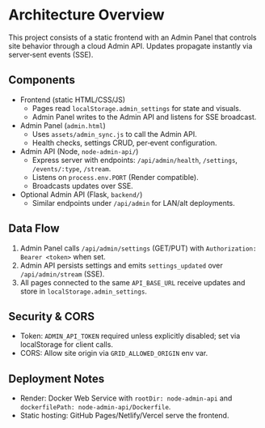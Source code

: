 # Architecture Overview

This project consists of a static frontend with an Admin Panel that controls site behavior through a cloud Admin API. Updates propagate instantly via server‑sent events (SSE).

## Components

- Frontend (static HTML/CSS/JS)
  - Pages read `localStorage.admin_settings` for state and visuals.
  - Admin Panel writes to the Admin API and listens for SSE broadcast.
- Admin Panel (`admin.html`)
  - Uses `assets/admin_sync.js` to call the Admin API.
  - Health checks, settings CRUD, per‑event configuration.
- Admin API (Node, `node-admin-api/`)
  - Express server with endpoints: `/api/admin/health`, `/settings`, `/events/:type`, `/stream`.
  - Listens on `process.env.PORT` (Render compatible).
  - Broadcasts updates over SSE.
- Optional Admin API (Flask, `backend/`)
  - Similar endpoints under `/api/admin` for LAN/alt deployments.

## Data Flow

1. Admin Panel calls `/api/admin/settings` (GET/PUT) with `Authorization: Bearer <token>` when set.
2. Admin API persists settings and emits `settings_updated` over `/api/admin/stream` (SSE).
3. All pages connected to the same `API_BASE_URL` receive updates and store in `localStorage.admin_settings`.

## Security & CORS

- Token: `ADMIN_API_TOKEN` required unless explicitly disabled; set via localStorage for client calls.
- CORS: Allow site origin via `GRID_ALLOWED_ORIGIN` env var.

## Deployment Notes

- Render: Docker Web Service with `rootDir: node-admin-api` and `dockerfilePath: node-admin-api/Dockerfile`.
- Static hosting: GitHub Pages/Netlify/Vercel serve the frontend.